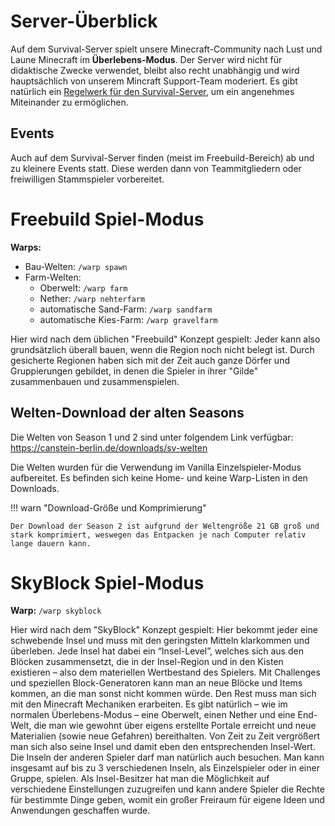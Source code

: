 # Server-Überblick

Auf dem Survival-Server spielt unsere Minecraft-Community nach Lust und Laune Minecraft im **Überlebens-Modus**. Der Server wird nicht für didaktische Zwecke verwendet, bleibt also recht unabhängig und wird hauptsächlich von unserem Mincraft Support-Team moderiert. Es gibt natürlich ein [Regelwerk für den Survival-Server](https://canstein-berlin.de/regeln-im-survival-server), um ein angenehmes Miteinander zu ermöglichen.

## Events

Auch auf dem Survival-Server finden (meist im Freebuild-Bereich) ab und zu kleinere Events statt. Diese werden dann von Teammitgliedern oder freiwilligen Stammspieler vorbereitet.

# Freebuild Spiel-Modus

**Warps:**

- Bau-Welten: `/warp spawn`
- Farm-Welten:
    * Oberwelt: `/warp farm`
    * Nether: `/warp nehterfarm`
    * automatische Sand-Farm: `/warp sandfarm`
    * automatische Kies-Farm: `/warp gravelfarm`

Hier wird nach dem üblichen "Freebuild" Konzept gespielt: Jeder kann also grundsätzlich überall bauen, wenn die Region noch nicht belegt ist. Durch gesicherte Regionen haben sich mit der Zeit auch ganze Dörfer und Gruppierungen gebildet, in denen die Spieler in ihrer "Gilde" zusammenbauen und zusammenspielen.

## Welten-Download der alten Seasons

Die Welten von Season 1 und 2 sind unter folgendem Link verfügbar:
https://canstein-berlin.de/downloads/sv-welten

Die Welten wurden für die Verwendung im Vanilla Einzelspieler-Modus aufbereitet. Es befinden sich keine Home- und keine Warp-Listen in den Downloads.

!!! warn "Download-Größe und Komprimierung"

    Der Download der Season 2 ist aufgrund der Weltengröße 21 GB groß und stark komprimiert, weswegen das Entpacken je nach Computer relativ lange dauern kann.

# SkyBlock Spiel-Modus

**Warp:** `/warp skyblock`

Hier wird nach dem "SkyBlock" Konzept gespielt: Hier bekommt jeder eine schwebende Insel und muss mit den geringsten Mitteln klarkommen und überleben. Jede Insel hat dabei ein “Insel-Level”, welches sich aus den Blöcken zusammensetzt, die in der Insel-Region und in den Kisten existieren – also dem materiellen Wertbestand des Spielers. Mit Challenges und speziellen Block-Generatoren kann man an neue Blöcke und Items kommen, an die man sonst nicht kommen würde. Den Rest muss man sich mit den Minecraft Mechaniken erarbeiten. Es gibt natürlich – wie im normalen Überlebens-Modus – eine Oberwelt, einen Nether und eine End-Welt, die man wie gewohnt über eigens erstellte Portale erreicht und neue Materialien (sowie neue Gefahren) bereithalten. Von Zeit zu Zeit vergrößert man sich also seine Insel und damit eben den entsprechenden Insel-Wert. Die Inseln der anderen Spieler darf man natürlich auch besuchen. Man kann insgesamt auf bis zu 3 verschiedenen Inseln, als Einzelspieler oder in einer Gruppe, spielen. Als Insel-Besitzer hat man die Möglichkeit auf verschiedene Einstellungen zuzugreifen und kann andere Spieler die Rechte für bestimmte Dinge geben, womit ein großer Freiraum für eigene Ideen und Anwendungen geschaffen wurde.